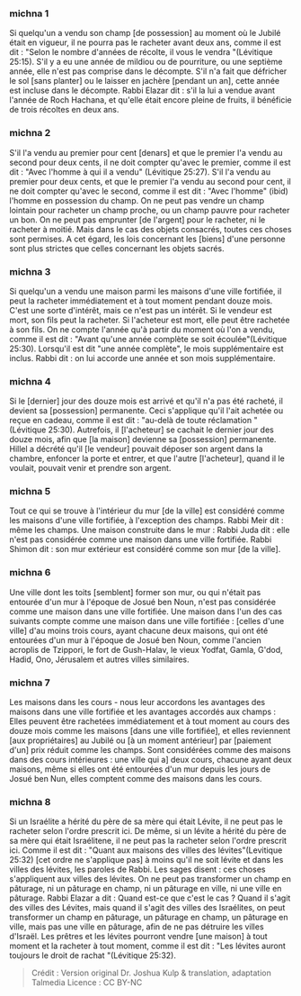 
### michna 1
Si quelqu'un a vendu son champ [de possession] au moment où le Jubilé était en vigueur, il ne pourra pas le racheter avant deux ans, comme il est dit : "Selon le nombre d'années de récolte, il vous le vendra "(Lévitique 25:15). S'il y a eu une année de mildiou ou de pourriture, ou une septième année, elle n'est pas comprise dans le décompte. S'il n'a fait que défricher le sol [sans planter] ou le laisser en jachère [pendant un an], cette année est incluse dans le décompte. Rabbi Elazar dit : s'il la lui a vendue avant l'année de Roch Hachana, et qu'elle était encore pleine de fruits, il bénéficie de trois récoltes en deux ans.

### michna 2
S'il l'a vendu au premier pour cent [denars] et que le premier l'a vendu au second pour deux cents, il ne doit compter qu'avec le premier, comme il est dit : "Avec l'homme à qui il a vendu" (Lévitique 25:27). S'il l'a vendu au premier pour deux cents, et que le premier l'a vendu au second pour cent, il ne doit compter qu'avec le second, comme il est dit : "Avec l'homme" (ibid) l'homme en possession du champ. On ne peut pas vendre un champ lointain pour racheter un champ proche, ou un champ pauvre pour racheter un bon. On ne peut pas emprunter [de l'argent] pour le racheter, ni le racheter à moitié. Mais dans le cas des objets consacrés, toutes ces choses sont permises. A cet égard, les lois concernant les [biens] d'une personne sont plus strictes que celles concernant les objets sacrés.

### michna 3
Si quelqu'un a vendu une maison parmi les maisons d'une ville fortifiée, il peut la racheter immédiatement et à tout moment pendant douze mois. C'est une sorte d'intérêt, mais ce n'est pas un intérêt. Si le vendeur est mort, son fils peut la racheter. Si l'acheteur est mort, elle peut être rachetée à son fils. On ne compte l'année qu'à partir du moment où l'on a vendu, comme il est dit : "Avant qu'une année complète se soit écoulée"(Lévitique 25:30). Lorsqu'il est dit "une année complète", le mois supplémentaire est inclus. Rabbi dit : on lui accorde une année et son mois supplémentaire.

### michna 4
Si le [dernier] jour des douze mois est arrivé et qu'il n'a pas été racheté, il devient sa [possession] permanente. Ceci s'applique qu'il l'ait achetée ou reçue en cadeau, comme il est dit : "au-delà de toute réclamation "(Lévitique 25:30). Autrefois, il [l'acheteur] se cachait le dernier jour des douze mois, afin que [la maison] devienne sa [possession] permanente. Hillel a décrété qu'il [le vendeur] pouvait déposer son argent dans la chambre, enfoncer la porte et entrer, et que l'autre [l'acheteur], quand il le voulait, pouvait venir et prendre son argent.

### michna 5
Tout ce qui se trouve à l'intérieur du mur [de la ville] est considéré comme les maisons d'une ville fortifiée, à l'exception des champs. Rabbi Meir dit : même les champs. Une maison construite dans le mur : Rabbi Juda dit : elle n'est pas considérée comme une maison dans une ville fortifiée. Rabbi Shimon dit : son mur extérieur est considéré comme son mur [de la ville].

### michna 6
Une ville dont les toits [semblent] former son mur, ou qui n'était pas entourée d'un mur à l'époque de Josué ben Noun, n'est pas considérée comme une maison dans une ville fortifiée. Une maison dans l'un des cas suivants compte comme une maison dans une ville fortifiée : [celles d'une ville] d'au moins trois cours, ayant chacune deux maisons, qui ont été entourées d'un mur à l'époque de Josué ben Noun, comme l'ancien acroplis de Tzippori, le fort de Gush-Halav, le vieux Yodfat, Gamla, G'dod, Hadid, Ono, Jérusalem et autres villes similaires.

### michna 7
Les maisons dans les cours - nous leur accordons les avantages des maisons dans une ville fortifiée et les avantages accordés aux champs : Elles peuvent être rachetées immédiatement et à tout moment au cours des douze mois comme les maisons [dans une ville fortifiée], et elles reviennent [aux propriétaires] au Jubilé ou [à un moment antérieur] par [paiement d'un] prix réduit comme les champs. Sont considérées comme des maisons dans des cours intérieures : une ville qui a] deux cours, chacune ayant deux maisons, même si elles ont été entourées d'un mur depuis les jours de Josué ben Nun, elles comptent comme des maisons dans les cours.

### michna 8
Si un Israélite a hérité du père de sa mère qui était Lévite, il ne peut pas le racheter selon l'ordre prescrit ici. De même, si un lévite a hérité du père de sa mère qui était Israélitene, il ne peut pas la racheter selon l'ordre prescrit ici. Comme il est dit : "Quant aux maisons des villes des lévites"(Levitique 25:32) [cet ordre ne s'applique pas] à moins qu'il ne soit lévite et dans les villes des lévites, les paroles de Rabbi. Les sages disent : ces choses s'appliquent aux villes des lévites. On ne peut pas transformer un champ en pâturage, ni un pâturage en champ, ni un pâturage en ville, ni une ville en pâturage. Rabbi Elazar a dit : Quand est-ce que c'est le cas ? Quand il s'agit des villes des Lévites, mais quand il s'agit des villes des Israélites, on peut transformer un champ en pâturage, un pâturage en champ, un pâturage en ville, mais pas une ville en pâturage, afin de ne pas détruire les villes d'Israël. Les prêtres et les lévites pourront vendre [une maison] à tout moment et la racheter à tout moment, comme il est dit : "Les lévites auront toujours le droit de rachat "(Lévitique 25:32).

>Crédit : Version original Dr. Joshua Kulp & translation, adaptation Talmedia
>Licence : CC BY-NC